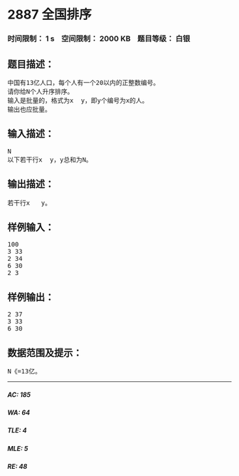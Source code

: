 # 2887 全国排序   
### 时间限制： 1 s&nbsp;&nbsp;&nbsp;&nbsp;空间限制： 2000 KB&nbsp;&nbsp;&nbsp;&nbsp;题目等级： 白银  
## 题目描述：  

<pre>
中国有13亿人口，每个人有一个20以内的正整数编号。
请你给N个人升序排序。
输入是批量的，格式为x  y，即y个编号为x的人。
输出也应批量。
</pre>
  
  
## 输入描述：  

<pre>
N
以下若干行x  y，y总和为N。
</pre>
  
  
## 输出描述：  

<pre>
若干行x   y。
</pre>
  
  
## 样例输入：  

<pre>
100
3 33
2 34
6 30
2 3
</pre>
  
  
## 样例输出：  

<pre>
2 37
3 33
6 30
</pre>
  
  
## 数据范围及提示：  

<pre>
N《=13亿。
</pre>
  
  
***  

##### AC: 185  
##### WA: 64  
##### TLE: 4  
##### MLE: 5  
##### RE: 48  
